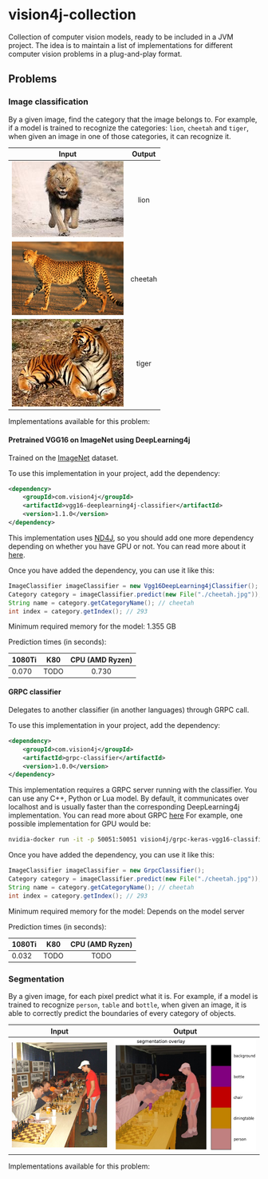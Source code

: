 # vision4j-collection
Collection of computer vision models, ready to be included in a JVM project. The idea is to maintain
a list of implementations for different computer vision problems in a plug-and-play format.

## Problems


### Image classification

By a given image, find the category that the image belongs to. For example, if a model is trained to recognize
the categories: `lion`, `cheetah` and `tiger`, when given an image in one of those categories, it can recognize it.

| Input        | Output
| ------------- |:-------------:|
| ![alt text](img/lion.resized.jpg) | lion
| ![alt text](img/cheetah.resized.jpg) | cheetah
| ![alt text](img/tiger.resized.jpg) | tiger


Implementations available for this problem:

#### Pretrained VGG16 on ImageNet using DeepLearning4j

Trained on the [ImageNet](www.image-net.org/) dataset.

To use this implementation in your project, add the dependency:
```xml
<dependency>
    <groupId>com.vision4j</groupId>
    <artifactId>vgg16-deeplearning4j-classifier</artifactId>
    <version>1.1.0</version>
</dependency>
```

This implementation uses [ND4J](https://nd4j.org/), so you should add one more dependency depending on whether
you have GPU or not. You can read more about it [here](https://nd4j.org/getstarted).


Once you have added the dependency, you can use it like this:

```java
ImageClassifier imageClassifier = new Vgg16DeepLearning4jClassifier();
Category category = imageClassifier.predict(new File("./cheetah.jpg"));
String name = category.getCategoryName(); // cheetah
int index = category.getIndex(); // 293
```

Minimum required memory for the model: 1.355 GB

Prediction times (in seconds):

| 1080Ti  | K80  | CPU (AMD Ryzen)
| ------------- |:-------------:|:-------------:|
| 0.070 | TODO | 0.730

#### GRPC classifier

Delegates to another classifier (in another languages) through GRPC call.

To use this implementation in your project, add the dependency:
```xml
<dependency>
    <groupId>com.vision4j</groupId>
    <artifactId>grpc-classifier</artifactId>
    <version>1.0.0</version>
</dependency>
```

This implementation requires a GRPC server running with the classifier. You can use any C++, Python or Lua model. By default, it communicates over localhost and is usually faster than the corresponding DeepLearning4j implementation.
You can read more about GRPC [here](https://grpc.io/)
For example, one possible implementation for GPU would be:

```bash
nvidia-docker run -it -p 50051:50051 vision4j/grpc-keras-vgg16-classification:gpu bash -c 'python /app/classifier_server.py'
```


Once you have added the dependency, you can use it like this:

```java
ImageClassifier imageClassifier = new GrpcClassifier();
Category category = imageClassifier.predict(new File("./cheetah.jpg"));
String name = category.getCategoryName(); // cheetah
int index = category.getIndex(); // 293
```

Minimum required memory for the model: Depends on the model server

Prediction times (in seconds):

| 1080Ti  | K80  | CPU (AMD Ryzen)
| ------------- |:-------------:|:-------------:|
| 0.032 | TODO | TODO


### Segmentation

By a given image, for each pixel predict what it is. For example, if a model is trained to recognize
`person`, `table` and `bottle`, when given an image, it is able to correctly predict the boundaries of every category of objects.

| Input        | Output
| ------------- |:-------------:|
| ![alt text](img/seans.jpg) | ![alt text](img/segmentation_overlay.jpg)


Implementations available for this problem:


